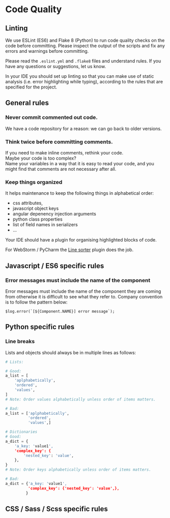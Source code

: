 # Code Quality

## Linting

We use ESLint (ES6) and Flake 8 (Python) to run code quality checks on the code before committing.
Please inspect the output of the scripts and fix any errors and warnings before committing.

Please read the `.eslint.yml` and `.flake8` files and understand rules. If you have any questions or suggestions, let us know.

In your IDE you should set up linting so that you can make use of static analysis (i.e. error highlighting while typing), according to the rules that are specified for the project.

## General rules

### Never commit commented out code.
We have a code repository for a reason: we can go back to older versions.

### Think twice before committing comments.
If you need to make inline comments, rethink your code.   
Maybe your code is too complex?  
Name your variables in a way that it is easy to read your code, and you might find that comments are not necessary after all.

### Keep things organized
It helps maintenance to keep the following things in alphabetical order:
- css attributes,
- javascript object keys
- angular depenency injection arguments
- python class properties
- list of field names in serializers
- ...

Your IDE should have a plugin for organising highlighted blocks of code.

For WebStorm / PyCharm the [Line sorter](https://plugins.jetbrains.com/plugin/?idea&id=4055) plugin does the job.

## Javascript / ES6 specific rules

### Error messages must include the name of the component
Error messages must include the name of the component they are coming from otherwise it is difficult to see what they refer to.
Company convention is to follow the pattern below:
```
$log.error(`[${Component.NAME}] error message`);
```

## Python specific rules

### Line breaks
Lists and objects should always be in multiple lines as follows:

```python
# Lists:

# Good:
a_list = [
    'aplphabetically',
    'ordered',
    'values',
]
# Note: Order values alphabetically unless order of items matters.

# Bad:
a_list = ['aplphabetically',
          'ordered',
          'values',]

# Dictionaries
# Good:
a_dict = {
    'a_key: 'value1',
    'complex_key': {
        'nested_key': 'value',
    },
}
# Note: Order keys alphabetically unless order of items matters.

# Bad:
a_dict = {'a_key: 'value1',
          'complex_key': {'nested_key': 'value',},
         }
```

## CSS / Sass / Scss specific rules